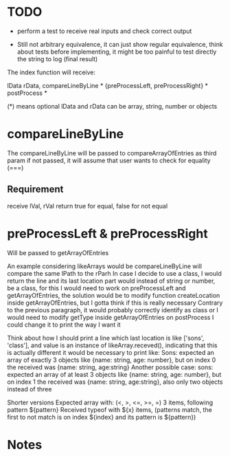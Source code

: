# TODO
- perform a test to receive real inputs and check correct output

- Still not arbitrary equivalence, it can just show regular equivalence, think about tests before implementing, it might be too painful to test directly the string to log (final result)

The index function will receive:

lData
rData,
compareLineByLine *
{preProcessLeft, preProcessRight} *
postProcess *

(*) means optional
lData and rData can be array, string, number or objects

# compareLineByLine
The compareLineByLine will be passed to compareArrayOfEntries as third param
if not passed, it will assume that user wants to check for equality (===)
## Requirement
receive lVal, rVal
return true for equal, false for not equal

# preProcessLeft & preProcessRight
Will be passed to getArrayOfEntries


An example considering likeArrays would be
compareLineByLine will compare the same lPath to the rParh 
In case I decide to use a class, I would return the line and its last location part would instead of string or number, be a class, for this I would need to work on preProcessLeft and getArrayOfEntries, the solution would be to modify function createLocation inside getArrayOfEntries, but I gotta think if this is really necessary
Contrary to the previous paragraph, it would probably correctly identify as class or I would need to modify getType inside getArrayOfEntries
on postProcess I could change it to print the way I want it

Think about how I should print a line which last location is like ['sons', 'class'], and value is an instance of likeArray.receved(), indicating that this is actually different
it would be necessary to print like:
Sons: expected an array of exactly 3 objects like {name: string, age: number}, but on index 0 the received was {name: string, age:string}
Another possible case:
sons: expected an array of at least 3 objects like {name: string, age: number}, but on index 1 the received was {name: string, age:string}, also only two objects instead of three

Shorter versions
Expected array with: (<, >, <=, >=, =) 3 items, following pattern ${pattern}
Received typeof with ${x} items, (patterns match, the first to not match is on index ${index} and its pattern is ${pattern})

# Notes
